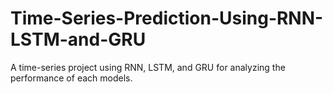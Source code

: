 # Time-Series-Prediction-Using-RNN-LSTM-and-GRU
A time-series project using RNN, LSTM, and GRU for analyzing the performance of each models.
